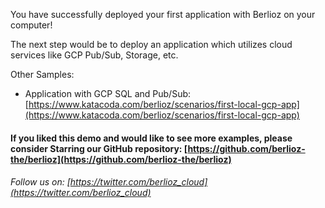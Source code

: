 You have successfully deployed your first application with Berlioz on your computer!

The next step would be to deploy an application which utilizes cloud services like GCP Pub/Sub, Storage, etc.

Other Samples:
* Application with GCP SQL and Pub/Sub: [https://www.katacoda.com/berlioz/scenarios/first-local-gcp-app](https://www.katacoda.com/berlioz/scenarios/first-local-gcp-app)

#### If you liked this demo and would like to see more examples, please consider Starring our GitHub repository: [https://github.com/berlioz-the/berlioz](https://github.com/berlioz-the/berlioz)

###### Follow us on: [https://twitter.com/berlioz_cloud](https://twitter.com/berlioz_cloud)